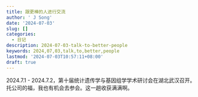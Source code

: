 ```yaml
---
title: 跟更棒的人进行交流
author: ' J Song'
date: '2024-07-03'
slug: []
categories:
  - 日记
description: 2024-07-03-talk-to-better-people
keywords: 2024,07,03,talk,to,better,people
lastmod: '2024-07-03T10:57:11+08:00'
draft: true
---
```


2024.7.1 - 2024.7.2，第十届统计遗传学与基因组学学术研讨会在湖北武汉召开。托公司的福，我也有机会去参会。这一趟收获满满啊。


